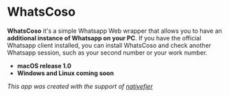 # WhatsCoso

**WhatsCoso** it's a simple Whatsapp Web wrapper that allows you to have an **additional instance of Whatsapp on your PC**. If you have the official Whatsapp client installed, you can install WhatsCoso and check another Whatsapp session, such as your second number or your work number.

+ **macOS release 1.0**
+ **Windows and Linux coming soon**

*This app was created with the support of [nativefier](https://github.com/jiahaog/nativefier)*
